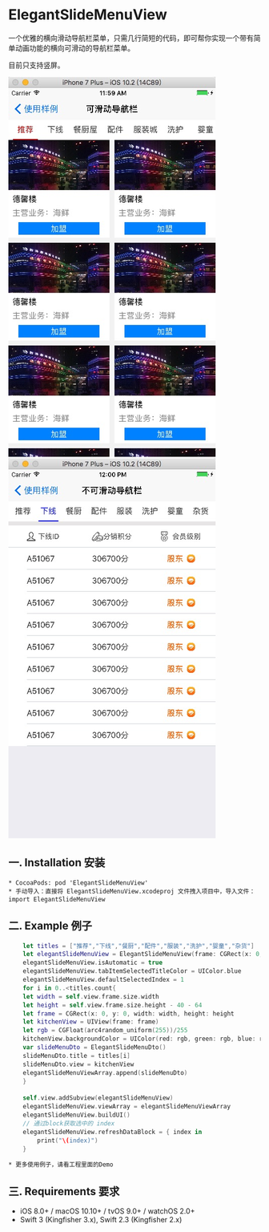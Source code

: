 # ElegantSlideMenuView
一个优雅的横向滑动导航栏菜单，只需几行简短的代码，即可帮你实现一个带有简单动画功能的横向可滑动的导航栏菜单。

目前只支持竖屏。

![image](https://github.com/MichleMin/ElegantSlideMenuView/blob/master/ScreenShots/image1.png)
![image](https://github.com/MichleMin/ElegantSlideMenuView/blob/master/ScreenShots/image2.png)

## 一. Installation 安装
    * CocoaPods: pod 'ElegantSlideMenuView'
    * 手动导入：直接将 ElegantSlideMenuView.xcodeproj 文件拽入项目中，导入文件：import ElegantSlideMenuView

## 二. Example 例子
```swift
    let titles = ["推荐","下线","餐厨","配件","服装","洗护","婴童","杂货"]
    let elegantSlideMenuView = ElegantSlideMenuView(frame: CGRect(x: 0, y: 64, width: self.view.frame.size.width, height: self.view.frame.size.height))
    elegantSlideMenuView.isAutomatic = true
    elegantSlideMenuView.tabItemSelectedTitleColor = UIColor.blue
    elegantSlideMenuView.defaultSelectedIndex = 1
    for i in 0..<titles.count{
    let width = self.view.frame.size.width
    let height = self.view.frame.size.height - 40 - 64
    let frame = CGRect(x: 0, y: 0, width: width, height: height
    let kitchenView = UIView(frame: frame)
    let rgb = CGFloat(arc4random_uniform(255))/255
    kitchenView.backgroundColor = UIColor(red: rgb, green: rgb, blue: rgb, alpha: 1)
    var slideMenuDto = ElegantSlideMenuDto()
    slideMenuDto.title = titles[i]
    slideMenuDto.view = kitchenView
    elegantSlideMenuViewArray.append(slideMenuDto)
    }
    
    self.view.addSubview(elegantSlideMenuView)
    elegantSlideMenuView.viewArray = elegantSlideMenuViewArray
    elegantSlideMenuView.buildUI()
    // 通过block获取选中的 index 
    elegantSlideMenuView.refreshDataBlock = { index in
        print("\(index)")
    }
```
    * 更多使用例子，请看工程里面的Demo
## 三. Requirements 要求
- iOS 8.0+ / macOS 10.10+ / tvOS 9.0+ / watchOS 2.0+
- Swift 3 (Kingfisher 3.x), Swift 2.3 (Kingfisher 2.x)
